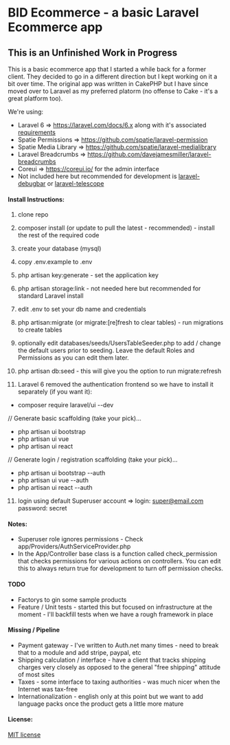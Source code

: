 # BID Ecommerce - a basic Laravel Ecommerce app
## This is an Unfinished Work in Progress

This is a basic ecommerce app that I started a while back for a former client.  They decided to go in a different direction but I kept working on it a bit over time.  The original app was written in CakePHP but I have since moved over to Laravel as my preferred platorm (no offense to Cake - it's a great platform too).

We're using:

* Laravel 6 => https://laravel.com/docs/6.x along with it's associated [requirements](https://laravel.com/docs/6.x#server-requirements) 
* Spatie Permissions => https://github.com/spatie/laravel-permission
* Spatie Media Library => https://github.com/spatie/laravel-medialibrary
* Laravel Breadcrumbs => https://github.com/davejamesmiller/laravel-breadcrumbs
* Coreui => https://coreui.io/ for the admin interface
* Not included here but recommended for development is [laravel-debugbar](https://github.com/barryvdh/laravel-debugbar) or [laravel-telescope](https://github.com/laravel/telescope)

#### Install Instructions:

1) clone repo
2) composer install (or update to pull the latest - recommended) - install the rest of the required code
3) create your database (mysql)
4) copy .env.example to .env
5) php artisan key:generate - set the application key 
5) php artisan storage:link - not needed here but recommended for standard Laravel install
6) edit .env to set your db name and credentials
7) php artisan:migrate (or migrate:[re]fresh to clear tables) - run migrations to create tables
8) optionally edit databases/seeds/UsersTableSeeder.php to add / change the default users prior to seeding.  Leave the default Roles and Permissions as you can edit them later.
9) php artisan db:seed - this will give you the option to run migrate:refresh

10) Laravel 6 removed the authentication frontend so we have to install it separately (if you want it):

* composer require laravel/ui --dev

// Generate basic scaffolding (take your pick)...
* php artisan ui bootstrap
* php artisan ui vue
* php artisan ui react

// Generate login / registration scaffolding (take your pick)...
* php artisan ui bootstrap --auth
* php artisan ui vue --auth
* php artisan ui react --auth

11) login using default Superuser account =>  login: super@email.com password: secret

#### Notes:
* Superuser role ignores permissions - Check app/Providers/AuthServiceProvider.php
* In the App/Controller base class is a function called check_permission that checks permissions for various actions on controllers.  You can edit this to always return true for development to turn off permission checks. 

#### TODO

* Factorys to gin some sample products
* Feature / Unit tests - started this but focused on infrastructure at the moment - I'll backfill tests when we have a rough framework in place

#### Missing / Pipeline

* Payment gateway - I've written to Auth.net many times - need to break that to a module and add stripe, paypal, etc
* Shipping calculation / interface - have a client that tracks shipping charges very closely as opposed to the general "free shipping" attitude of most sites
* Taxes - some interface to taxing authorities - was much nicer when the Internet was tax-free
* Internationalization - english only at this point but we want to add language packs once the product gets a little more mature

#### License:

[MIT license](http://opensource.org/licenses/MIT)
